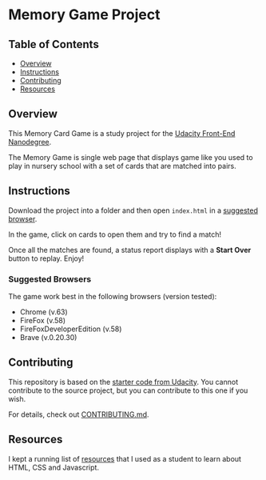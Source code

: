 # Memory Game Project

## Table of Contents

* [Overview](#overview)
* [Instructions](#instructions)
* [Contributing](#contributing)
* [Resources](#resources)

## Overview

This Memory Card Game is a study project for the [Udacity Front-End Nanodegree](https://www.udacity.com/course/front-end-web-developer-nanodegree--nd001).

The Memory Game is single web page that displays game like you used to play in nursery school with a set of cards that are matched into pairs.

## Instructions

Download the project into a folder and then open `index.html` in a [suggested browser](#suggested-browsers).

In the game, click on cards to open them and try to find a match!

Once all the matches are found, a status report displays with a **Start Over** button to replay.  Enjoy!

### Suggested Browsers

The game work best in the following browsers (version tested):

- Chrome (v.63)
- FireFox (v.58)
- FireFoxDeveloperEdition (v.58)
- Brave (v.0.20.30)

## Contributing

This repository is based on the [starter code from Udacity](https://github.com/udacity/fend-project-memory-game). You cannot contribute to the source project, but you can contribute to this one if you wish.

For details, check out [CONTRIBUTING.md](CONTRIBUTING.md).

## Resources

I kept a running list of [resources](RESOURCES.md) that I used as a student to learn about HTML, CSS and Javascript.